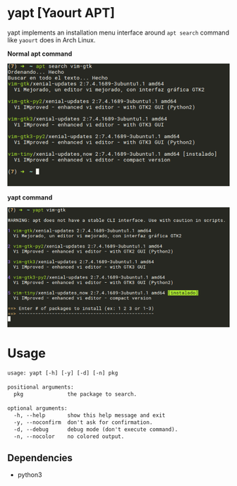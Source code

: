 # yapt [Yaourt APT]

yapt implements an installation menu interface around `apt search` command like `yaourt` does in Arch Linux.

**Normal apt command**

![](img/apt.png)

**yapt command**

![](img/yapt.png)

# Usage

```
usage: yapt [-h] [-y] [-d] [-n] pkg

positional arguments:
  pkg              the package to search.

optional arguments:
  -h, --help       show this help message and exit
  -y, --noconfirm  don't ask for confirmation.
  -d, --debug      debug mode (don't execute command).
  -n, --nocolor    no colored output.

```

## Dependencies

+ python3

